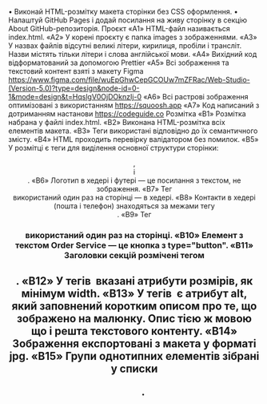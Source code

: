 • Виконай HTML-розмітку макета сторінки без CSS оформлення.
• Налаштуй GitHub Pages і додай посилання на живу сторінку в секцію About GitHub-репозиторія.
Проєкт
«A1» HTML-файл називається index.html.
«A2» У корені проєкту є папка images з зображеннями.
«A3» У назвах файлів відсутні великі літери, кирилиця, пробіли і трансліт. Назви містять тільки літери і слова англійської мови.
«A4» Вихідний код відформатований за допомогою Prettier 
«A5» Всі зображення та текстовий контент взяті з макету Figma https://www.figma.com/file/wuEpGhwCepGCOUw7mZFRac/Web-Studio-(Version-5.0)?type=design&node-id=0-1&mode=design&t=HqslgV0OjDOknzIj-0
«A6» Всі растрові зображення оптимізовані з використанням https://squoosh.app
«A7» Код написаний з дотриманням настанови https://codeguide.co
Розмітка
«B1» Розмітка набрана у файлі index.html.
«B2» Виконана HTML-розмітка всіх елементів макета.
«B3» Теги використані відповідно до їх семантичного змісту.
«B4» HTML проходить перевірку валідатором без помилок.
«B5» У розмітці є теги для виділення основної структури сторінки: <header>, <main> і <footer>.
«B6» Логотип в хедері і футері — це посилання з текстом, не зображення.
«B7» Тег <nav> використаний один раз на сторінці — в хедері.
«B8» Контакти в хедері (пошта і телефон) знаходяться за межами тегу <nav>.
«B9» Тег <h1> використаний один раз на сторінці.
«B10» Елемент з текстом Order Service — це кнопка з type="button".
«B11» Заголовки секцій розмічені тегом <h2>.
«B12» У тегів <img> вказані атрибути розмірів, як мінімум width.
«B13» У тегів <img> є атрибут alt, який заповнений коротким описом про те, що зображено на малюнку. Опис тією ж мовою що і решта текстового контенту.
«B14» Зображення експортовані з макета у форматі jpg.
«B15» Групи однотипних елементів зібрані у списки <ul>.
